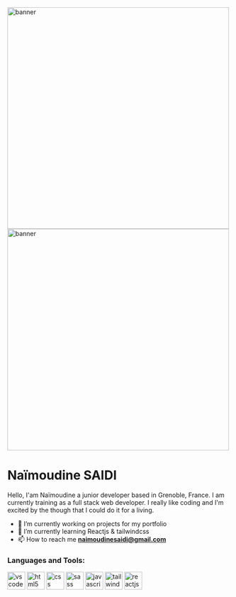 <img src="https://user-images.githubusercontent.com/115423104/211849478-83e1897c-3cda-449b-a969-a5041bb55e47.png#gh-light-mode-only" alt="banner" height=500 />
<img src="https://user-images.githubusercontent.com/115423104/211849989-9acc6723-c4af-48e3-86be-581a35854361.png#gh-dark-mode-only" alt="banner" height=500/>

<h1> Naïmoudine SAIDI </h1>
<p>Hello, I'am Naïmoudine a junior developer based in Grenoble, France. I am currently training as a full stack web developer. I really like coding and I'm excited by the though that I could do it for a living.</p>

- 🔭 I’m currently working on projects for my portfolio</li>
- 🌱 I’m currently learning Reactjs & tailwindcss</li>
- 📫 How to reach me **naimoudinesaidi@gmail.com**

<h3 align="left">Languages and Tools:</h3>
<p align="left">
<img src="https://cdn.jsdelivr.net/gh/devicons/devicon/icons/vscode/vscode-original.svg" alt="vscode" width="40" height="40"/>
<img src="https://cdn.jsdelivr.net/gh/devicons/devicon/icons/html5/html5-original.svg" alt="html5" width="40" height="40"/>
<img src="https://cdn.jsdelivr.net/gh/devicons/devicon/icons/css3/css3-original.svg" alt="css" width="40" height="40"/>
<img src="https://cdn.jsdelivr.net/gh/devicons/devicon/icons/sass/sass-original.svg" alt="sass" width="40" height="40"/>
<img src="https://cdn.jsdelivr.net/gh/devicons/devicon/icons/javascript/javascript-original.svg" alt="javascript" width="40" height="40"/>
<img src="https://cdn.jsdelivr.net/gh/devicons/devicon/icons/tailwindcss/tailwindcss-plain.svg" alt="tailwindcss" width="40" height="40"/>
<img src="https://cdn.jsdelivr.net/gh/devicons/devicon/icons/react/react-original.svg" alt="reactjs" width="40" height="40"/>
</p>
